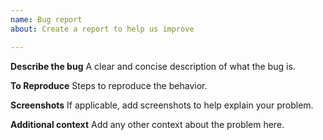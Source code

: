 ```yaml
---
name: Bug report
about: Create a report to help us improve

---
```


**Describe the bug**
A clear and concise description of what the bug is.

**To Reproduce**
Steps to reproduce the behavior.

**Screenshots**
If applicable, add screenshots to help explain your problem.

**Additional context**
Add any other context about the problem here.
